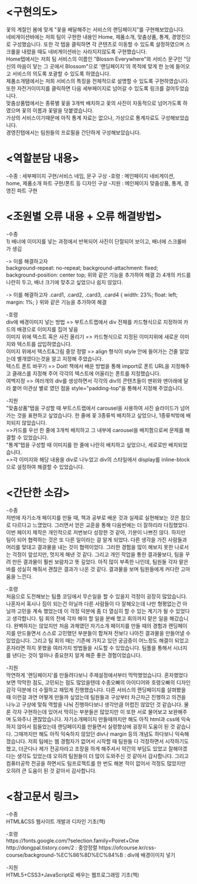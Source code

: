 # <구현의도>
꽃의 계절인 봄에 맞게 "꽃을 배달해주는 서비스의 랜딩페이지"를 구현해보았습니다.
<br>네비게이션바에는 저희 팀이 구현한 내용인 Home, 제품소개, 맞춤상품, 통계, 경영진으로 구성했습니다. 또한 각 탭을 클릭하면 각 콘텐츠로 이동할 수 있도록 설정하였으며 스크롤을 내렸을 때도 네비게이션바는 사라지지않도록 구현했습니다.
<br>Home탭에서는 저희 팀 서비스의 이름인 "Blossm Everywhere"와 서비스 문구인 "당신의 마음이 닿는 그 곳에서 Blossom"으로 '랜딩페이지'의 목적에 맞게 한 눈에 들어오고 서비스의 의도록 포괄할 수 있도록 하였습니다.
<br>제품소개탬에서는 저희 서비스의 특징을 전체적으로 설명할 수 있도록 구현하였습니다. 또한 자전거이미지를 클릭하면 다음 세부페이지로 넘어갈 수 있도록 링크를 걸어두었습니다.
<br>맞춤상품탭에서는 종류별 꽃을 3개씩 배치하고 꽃의 사진이 자동적으로 넘어가도록 하였으며 꽃의 이름과 꽃말을 덧붙였습니다.
<br>가상의 서비스이기때문에 아직 통계 자료는 없으나, 가상으로 통계자료도 구성해보았습니다.
<br>경영진탭에서는 팀원들의 프로필을 간단하게 구성해보았습니다.

# <역할분담 내용>
-수종 : 세부페이지 구현/서비스 네임, 문구 구상
-호령 : 메인페이지 네비게이션, home, 제품소개 파트 구현/폰트 등 디자인 구상
-지원 : 메인페이지 맞춤상품, 통계, 경영진 파트 구현
# <조원별 오류 내용 + 오류 해결방법>
<p>-수종<br>
1) 배너에 이미지를 넣는 과정에서 반복되어 사진이 단절되어 보이고, 배너에 스크롤바가 생김

 -> 이를 해결하고자         
		background-repeat: no-repeat;
        background-attachment: fixed;
        background-position: center top;
        위와 같은 기능을 추가하여 해결
 2) 4개의 카드를 나란히 두고, 배너 크기에 맞추고 싶었으나 쉽지 않았다.

-> 이를 해결하고자
      .card1, .card2, .card3, .card4 {
        width: 23%;
        float: left;
        margin: 1%;
      }
위와 같은 기능을 추가하여 해결
</p>
<p>-호령<br>
div에 배경이미지 넣는 방법 => 부트스트랩에서 div 전체를 카드형식으로 지정하여 카드의 배경으로 이미지를 집어 넣음<br>
이미지 위에 텍스트 혹은 사진 올리기 => 카드형식으로 지정된 이미지위에 새로운 이미지와 텍스트를 삽입하였습니다.<br>
이미지 위에서 텍스트&그림 중앙 정렬 =>  align 형식이 style 안에 들어가는 건줄 알았는데 별개였다는것을 알고 지정해 주었습니다.<br>
텍스트 폰트 바꾸기 => Doit! 책에서 배운 방법을 통해 import로 폰트 URL을 지정해주고 클래스를 지정해 주어 각각의 텍스트에 어울리는 폰트를 지정했습니다.<br>
여백지정 => 여러개의 div를 생성하면서 각각의 div의 콘텐츠들이 맨위와 맨아래에 달라 붙어 미관상 별로 였던 점을 style="padding-top"을 통해서 지정해 주었습니다.
</p>
<p>-지원<br>
"맞춤상품"탭을 구성할 때 부트스트랩에서 carousel을 사용하여 사진 슬라이드가 넘어가는 것을 표현하고 싶었습니다. 한 줄에 꽃 3종류씩 배치하고 싶었으나, 1종류씩밖에 배치되지 않았습니다.<br>
=>카드를 우선 한 줄에 3개씩 배치하고 그 내부에 carousel을 배치함으로써 문제를 해결할 수 있었습니다.<br>
"통계"탭을 구성할 때 이미지를 한 줄에 나란히 배치하고 싶었으나, 세로로만 배치되었습니다.<br>
=>각 이미지와 해당 내용을 div로 나누었고 div의 스타일에서 display를 inline-block으로 설정하여 해결할 수 있었습니다.
</p>


# <간단한 소감>
<p>-수종<br>
저번에 자기소개 페이지를 만들 때, 책과 공부로 배운 것과 실제로 실현해보는 것은 참으로 다르다고 느꼈었다. 그러면서 얻은 교훈을 통해 다음번에는 더 잘하리라 다짐했었다. 이번 페이지 제작은 개인적으로 저번보다 성장한 것 같아, 기분이 나쁘진 않다. 하지만 팀이 되어 협력하는 것은 또 다른 일이라는 걸 알게 되었다. 다른 생각을 가진 사람들과 머리를 맞대고 결과물을 내는 것이 협력이었다. 그러한 경험을 많이 해보지 못한 나로서는 걱정이 앞섰지만, 멋지게 해낸 것 같다. 그리고 개인 작업을 통한 결과물보다, 팀을 꾸려 만든 결과물이 훨씬 보람차고 뜻 깊었다. 아직 많이 부족한 나인데, 팀원들 각자 맡은 바를 성실히 해줘서 괜찮은 결과가 나온 것 같다. 결과물을 보며 팀원들에게 커다란 고마움을 느낀다. 
</p>
<p>-호령<br>
처음으로 도전해보는 팀플 코딩에서 무슨일을 할 수 있을지 걱정이 굉장히 많았습니다. 나혼자서 혹시나 짐이 되는건 아닐까 다른 사람들이 다 잘해오는데 나만 형평없는건 아닐까 고민을 계속 했었는데 이 걱정 덕분에 좀 더 열심히 할 수 있는 계기가 될 수 있었다고 생각합니다. 팀 회의 전에 각자 해야 할 일을 분배 했고 회의까지 맡은 일을 해갔습니다. 완벽하지는 않았지만 처음 과제였던 자기소개 페이지를 만들 때의 경험과 랜딩페이지를 만드들면서 스스로 고민했던 부분들이 합쳐져 전보다 나아진 결과물을 만들어낼 수 있었습니다. 그리고 팀 회의 때는 기존에 가지고 있던 궁금증이 어느정도 해결이 되었고  혼자라면 하지 못했을 여러가지 방법들을 시도할 수 있었습니다. 팀플을 통해서 시너지를 낸다는 것이 얼마나 중요한지 알게 해준 좋은 경험이었습니다.
</p>
<p>-지원<br>
막연하게 '랜딩페이지'를 만들려다보니 주제설정에서부터 막막했었습니다. 혼자했었다보면 막막한 점도, 고민되는 점도 많았을텐데 수종오빠의 아이디어와 호령오빠의 디자인감각 덕분에 더 수월하고 재밌게 진행했습니다. 다른 서비스의 랜딩페이지를 살펴봤을 때 이런걸 과연 어떻게 만들까 싶었는데 팀원들과 구상부터 차근차근 진행하고 의견을 나누고 구상에 맞춰 역할을 나눠 진행하다보니 생각만큼 어렵진 않았던 것 같습니다. 물론 각자 구현하는데 있어서 막히는 부분들은 많았지만 이 또한 서로 물어보고 보완해주며 도와주니 괜찮았습니다. 자기소개페이지 만들때까지만 해도 아직 html과 css에 익숙하지 않아서 힘들었는데 랜딩페이지를 만들면서 실령향상에 굉장히 도움이 된 것 같습니다. 그때까지만 해도 아직 익숙하지 않았던 div나 margin 등의 개념도 하다보니 익숙해졌습니다. 저희 팀에는 웹 경험자가 없어서 시작할 때 팀원들 다 걱정하면서 시작하기도 했고, 더군다나 제가 전공자라고 조장을 하게 해주셔서 약간의 부담도 있었고 잘해야겠다는 생각도 있었는데 오히려 팀원들이 더 많이 도와주신 것 같아서 감사합니다. 그리고 컴퓨터공학 전공을 하면서도 팀프로젝트를 한 번도 해본 적이 없어서 걱정도 많았지만 오히려 큰 도움이 된 것 같아서 감사합니다. 
</p>

# <참고문서 링크>
<p>-수종<br> 
HTML&CSS 웹사이트 개발과 디자인 기초(책)
</p>
<p>-호령<br>
https://fonts.google.com/?selection.family=Poiret+One
http://dongpal.tistory.com/2 : 중앙정렬
https://ofcourse.kr/css-course/background-%EC%86%8D%EC%84%B : div에 배경이미지 넣기 
</p>
<p>-지원<br>
HTML5+CSS3+JavaScript로 배우는 웹프로그래밍 기초(책)
</p>
